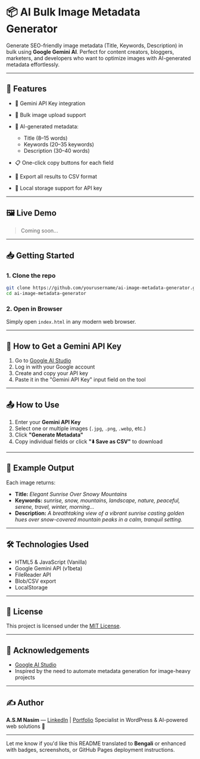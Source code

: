 # 📦 AI Bulk Image Metadata Generator

Generate SEO-friendly image metadata (Title, Keywords, Description) in bulk using **Google Gemini AI**. Perfect for content creators, bloggers, marketers, and developers who want to optimize images with AI-generated metadata effortlessly.

---

## 🚀 Features

* 🔑 Gemini API Key integration
* 📁 Bulk image upload support
* 🧠 AI-generated metadata:

  * Title (8–15 words)
  * Keywords (20–35 keywords)
  * Description (30–40 words)
* 📋 One-click copy buttons for each field
* 📄 Export all results to CSV format
* 💾 Local storage support for API key

---

## 🖼️ Live Demo

> Coming soon...

---

## 📥 Getting Started

### 1. Clone the repo

```bash
git clone https://github.com/yourusername/ai-image-metadata-generator.git
cd ai-image-metadata-generator
```

### 2. Open in Browser

Simply open `index.html` in any modern web browser.

---

## 🔑 How to Get a Gemini API Key

1. Go to [Google AI Studio](https://aistudio.google.com/app/apikey)
2. Log in with your Google account
3. Create and copy your API key
4. Paste it in the "Gemini API Key" input field on the tool

---

## 📤 How to Use

1. Enter your **Gemini API Key**
2. Select one or multiple images (`.jpg`, `.png`, `.webp`, etc.)
3. Click **"Generate Metadata"**
4. Copy individual fields or click **"⬇️ Save as CSV"** to download

---

## 📎 Example Output

Each image returns:

* **Title:** *Elegant Sunrise Over Snowy Mountains*
* **Keywords:** *sunrise, snow, mountains, landscape, nature, peaceful, serene, travel, winter, morning...*
* **Description:** *A breathtaking view of a vibrant sunrise casting golden hues over snow-covered mountain peaks in a calm, tranquil setting.*

---

## 🛠️ Technologies Used

* HTML5 & JavaScript (Vanilla)
* Google Gemini API (v1beta)
* FileReader API
* Blob/CSV export
* LocalStorage

---

## 📄 License

This project is licensed under the [MIT License](LICENSE).

---

## 🙌 Acknowledgements

* [Google AI Studio](https://aistudio.google.com/)
* Inspired by the need to automate metadata generation for image-heavy projects

---

## ✍️ Author

**A.S.M Nasim** — [LinkedIn](https://www.linkedin.com/) | [Portfolio](https://nasimwebpro.com)
Specialist in WordPress & AI-powered web solutions 🚀

---

Let me know if you'd like this README translated to **Bengali** or enhanced with badges, screenshots, or GitHub Pages deployment instructions.
